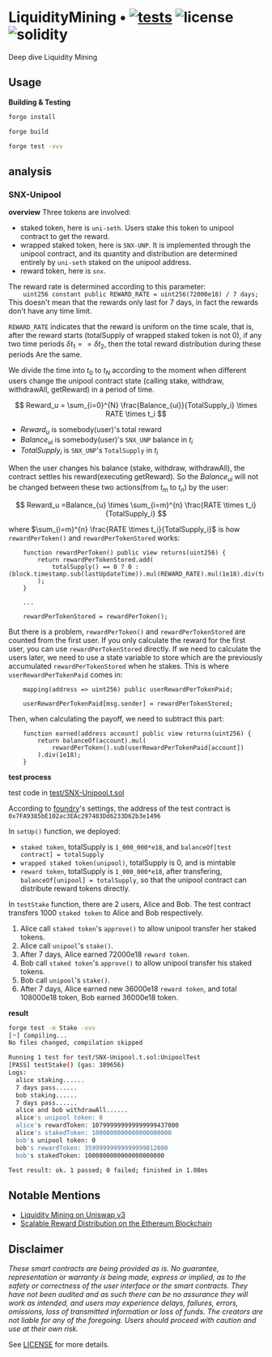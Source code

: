 # LiquidityMining • [![tests](https://github.com/flyq/LiquidityMining/actions/workflows/ci.yml/badge.svg?label=tests)](https://github.com/flyq/LiquidityMining/actions/workflows/ci.yml) ![license](https://img.shields.io/github/license/flyq/LiquidityMining?label=license) ![solidity](https://img.shields.io/badge/solidity-^0.8.17-lightgrey)

Deep dive Liquidity Mining


## Usage

**Building & Testing**
```sh
forge install

forge build

forge test -vvv
```


## analysis

### SNX-Unipool
**overview**
Three tokens are involved:
- staked token, here is `uni-seth`. Users stake this token to unipool contract to get the reward.
- wrapped staked token, here is `SNX-UNP`. It is implemented through the unipool contract, and its quantity and distribution are determined entirely by `uni-seth` staked on the unipool address.
-  reward token, here is `snx`.

The reward rate is determined according to this parameter:   
`    uint256 constant public REWARD_RATE = uint256(72000e18) / 7 days;`   
This doesn't mean that the rewards only last for 7 days, in fact the rewards don't have any time limit.

`REWARD_RATE` indicates that the reward is uniform on the time scale, that is, after the reward starts (totalSupply of wrapped staked token is not 0), if any two time periods $\delta t_1 == \delta t_2$, then the total reward distribution during these periods Are the same.


We divide the time into $t_0$ to $t_N$ according to the moment when different users change the unipool contract state (calling stake, withdraw, withdrawAll, getReward) in a period of time.



$$
Reward_u = \sum_{i=0}^{N} \frac{Balance_{ui}}{TotalSupply_i} \times RATE \times t_i
$$


* $Reward_u$ is somebody(user)'s total reward
* $Balance_{ui}$ is somebody(user)'s `SNX_UNP` balance in $t_i$
* $TotalSupply_i$ is `SNX_UNP`'s `TotalSupply` in $t_i$

When the user changes his balance (stake, withdraw, withdrawAll), the contract settles his reward(executing getReward). So the $Balance_{ui}$ will not be changed between these two actions(from $t_m$ to $t_n$) by the user:

$$
Reward_u =Balance_{u} \times \sum_{i=m}^{n} \frac{RATE \times t_i}{TotalSupply_i}
$$

where $\sum_{i=m}^{n} \frac{RATE \times t_i}{TotalSupply_i}$ is how `rewardPerToken()` and `rewardPerTokenStored` works:
```solidity
    function rewardPerToken() public view returns(uint256) {
        return rewardPerTokenStored.add(
            totalSupply() == 0 ? 0 : (block.timestamp.sub(lastUpdateTime)).mul(REWARD_RATE).mul(1e18).div(totalSupply())
        );
    }

    ...

    rewardPerTokenStored = rewardPerToken();

```

But there is a problem, `rewardPerToken()` and `rewardPerTokenStored` are counted from the first user. If you only calculate the reward for the first user, you can use `rewardPerTokenStored` directly. If we need to calculate the users later, we need to use a state variable to store which are the previously accumulated `rewardPerTokenStored` when he stakes. This is where `userRewardPerTokenPaid` comes in:

```solidity
    mapping(address => uint256) public userRewardPerTokenPaid;

    userRewardPerTokenPaid[msg.sender] = rewardPerTokenStored;

```

Then, when calculating the payoff, we need to subtract this part:
```solidity
    function earned(address account) public view returns(uint256) {
        return balanceOf(account).mul(
            rewardPerToken().sub(userRewardPerTokenPaid[account])
        ).div(1e18);
    }
```





**test process**

test code in [test/SNX-Unipool.t.sol](./test/SNX-Unipool.t.sol)

According to [foundry](https://book.getfoundry.sh/)'s settings, the address of the test contract is `0x7FA9385bE102ac3EAc297483Dd6233D62b3e1496`

In `setUp()` function, we deployed:
- `staked token`, totalSupply is `1_000_000*e18`, and `balanceOf[test contract] = totalSupply`
- `wrapped staked token(unipool)`, totalSupply is 0, and is mintable
- `reward token`, totalSupply is `1_000_000*e18`, after transfering, `balanceOf[unipool] = totalSupply`, so that the unipool contract can distribute reward tokens directly.
  

In `testStake` function, there are 2 users, Alice and Bob. The test contract transfers 1000 `staked token` to Alice and Bob respectively.
1. Alice call `staked token`'s `approve()` to allow unipool transfer her staked tokens.
2. Alice call `unipool`'s `stake()`.
3. After 7 days, Alice earned 72000e18 `reward token`.
4. Bob call `staked token`'s `approve()` to allow unipool transfer his staked tokens.
5. Bob call `unipool`'s `stake()`.
6. After 7 days, Alice earned new 36000e18 `reward token`, and total 108000e18 token, Bob earned 36000e18 token.

**result**
```sh
forge test -m Stake -vvv   
[⠒] Compiling...
No files changed, compilation skipped

Running 1 test for test/SNX-Unipool.t.sol:UnipoolTest
[PASS] testStake() (gas: 389656)
Logs:
  alice staking......
  7 days pass......
  bob staking......
  7 days pass......
  alice and bob withdrawAll......
  alice's unipool token: 0
  alice's rewardToken: 107999999999999999437000
  alice's stakedToken: 1000000000000000000000
  bob's unipool token: 0
  bob's rewardToken: 35999999999999999812000
  bob's stakedToken: 1000000000000000000000

Test result: ok. 1 passed; 0 failed; finished in 1.08ms
```



## Notable Mentions

- [Liquidity Mining on Uniswap v3](https://www.paradigm.xyz/2021/05/liquidity-mining-on-uniswap-v3)
- [Scalable Reward Distribution on the Ethereum Blockchain](https://uploads-ssl.webflow.com/5ad71ffeb79acc67c8bcdaba/5ad8d1193a40977462982470_scalable-reward-distribution-paper.pdf)

## Disclaimer

_These smart contracts are being provided as is. No guarantee, representation or warranty is being made, express or implied, as to the safety or correctness of the user interface or the smart contracts. They have not been audited and as such there can be no assurance they will work as intended, and users may experience delays, failures, errors, omissions, loss of transmitted information or loss of funds. The creators are not liable for any of the foregoing. Users should proceed with caution and use at their own risk._

See [LICENSE](./LICENSE) for more details.
